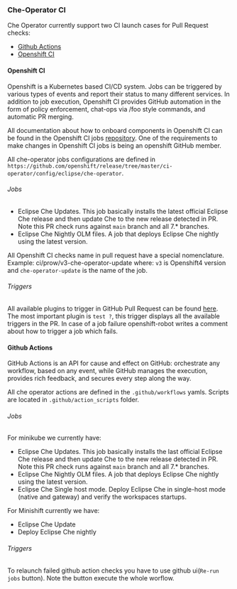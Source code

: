 ### Che-Operator CI
Che Operator currently support two CI launch cases for Pull Request checks:
  - [Github Actions](https://github.com/eclipse/che-operator/actions)
  - [Openshift CI](https://prow.ci.openshift.org/?job=*che*operator*)

#### Openshift CI

Openshift is a Kubernetes based CI/CD system. Jobs can be triggered by various types of events and report their status to many different services. In addition to job execution, Openshift CI provides GitHub automation in the form of policy enforcement, chat-ops via /foo style commands, and automatic PR merging.

All documentation about how to onboard components in Openshift CI can be found in the Openshift CI jobs [repository](https://github.com/openshift/release). One of the requirements to make changes in Openshift CI jobs is being an openshift GitHub member.

All che-operator jobs configurations are defined in `https://github.com/openshift/release/tree/master/ci-operator/config/eclipse/che-operator`.

###### Jobs
- Eclipse Che Updates. This job basically installs the latest official Eclipse Che release and then update Che to the new release detected in PR. Note this PR check runs against `main` branch and all 7.* branches.
- Eclipse Che Nightly OLM files. A job that deploys Eclipse Che nightly using the latest version.

All Openshift CI checks name in pull request have a special nomenclature. Example: ci/prow/v3-che-operator-update where: `v3` is Openshift4 version and `che-operator-update` is the name of the job.

###### Triggers
All available plugins to trigger in GitHub Pull Request can be found [here](https://github.com/openshift/release/blob/master/core-services/prow/02_config/_plugins.yaml#L3607). The most important plugin is `test ?`, this trigger displays all the available triggers in the PR. 
In case of a job failure openshift-robot writes a comment about how to trigger a job which fails.

#### Github Actions

GitHub Actions is an API for cause and effect on GitHub: orchestrate any workflow, based on any event, while GitHub manages the execution, provides rich feedback, and secures every step along the way.

All che operator actions are defined in the `.github/workflows` yamls. Scripts are located in `.github/action_scripts` folder. 

###### Jobs
For minikube we currently have:
- Eclipse Che Updates. This job basically installs the last official Eclipse Che release and then update Che to the new release detected in PR. Note this PR check runs against `main` branch and all 7.* branches.
- Eclipse Che Nightly OLM files. A job that deploys Eclipse Che nightly using the latest version.
- Eclipse Che Single host mode. Deploy Eclipse Che in single-host mode (native and gateway) and verify the workspaces startups.

For Minishift currently we have:
- Eclipse Che Update
- Deploy Eclipse Che nightly

###### Triggers
To relaunch failed github action checks you have to use github ui(`Re-run jobs` button). Note the button execute the whole worflow.
